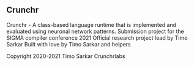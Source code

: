   ## Crunchr
   
   Crunchr - A class-based language runtime that is implemented and evaluated using neuronal network patterns. 
   Submission project for the SIGMA compiler conference 2021
   Official research project lead by Timo Sarkar
   Built with love by Timo Sarkar and helpers


   Copyright 2020-2021 Timo Sarkar Crunchrlabs


